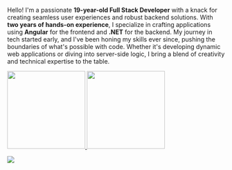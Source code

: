 Hello! I'm a passionate **19-year-old Full Stack Developer** with a knack for creating seamless user experiences and robust backend solutions. With **two years of hands-on experience**, I specialize in crafting applications using **Angular** for the frontend and **.NET** for the backend. My journey in tech started early, and I've been honing my skills ever since, pushing the boundaries of what's possible with code. Whether it's developing dynamic web applications or diving into server-side logic, I bring a blend of creativity and technical expertise to the table.
<div align="center" style="display: flex;">
  <a href="https://github.com/bezao244">
  <img height="180em" src="https://github-readme-stats.vercel.app/api?username=bezao244&show_icons=true&theme=dracula&include_all_commits=true&count_private=true"/>
  <img height="180em" src="https://github-readme-stats.vercel.app/api/top-langs/?username=bezao244&layout=compact&langs_count=7&theme=dracula"/>
</div>
  
 
  <p align="center" style="display: flex">
  <a href="https://skillicons.dev">
    <img src="https://skillicons.dev/icons?i=js,ts,angular,cs,dotnet,visualstudio,vscode,git,linux,docker,electron,py,redis,mongodb,mysql,reactivex,postman,npm,bootstrap,arduino" />
<!--     //<img width="50px" height="50px" src="https://p1.hiclipart.com/preview/751/1012/37/10-icon-simple-style-png-icns-qbittorrent-icon-png-icon.jpg"> -->
  </a>
</p>
<!--

**bezao244/bezao244** is a ✨ _special_ ✨ repository because its `README.md` (this file) appears on your GitHub profile.

Here are some ideas to get you started:

- 🔭 I’m currently working on ...
- 🌱 I’m currently learning ...
- 👯 I’m looking to collaborate on ...
- 🤔 I’m looking for help with ...

- 📫 How to reach me: ...
- 😄 Pronouns: ...
- ⚡ Fun fact: ...
-->
